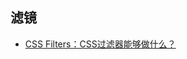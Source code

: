 ## 滤镜

- [CSS Filters：CSS过滤器能够做什么？](http://www.htmleaf.com/ziliaoku/qianduanjiaocheng/201504181704.html)
